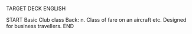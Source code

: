 TARGET DECK
ENGLISH

START
Basic
Club class
Back: n. Class of fare on an aircraft etc. Designed for business travellers.
END
